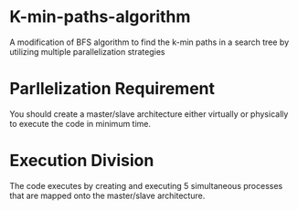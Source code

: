 # K-min-paths-algorithm
A modification of BFS algorithm to find the k-min paths in a search tree by utilizing multiple parallelization strategies
# Parllelization Requirement
You should create a master/slave architecture either virtually or physically to execute the code in minimum time.
# Execution Division
The code executes by creating and executing 5 simultaneous processes that are mapped onto the master/slave architecture.
